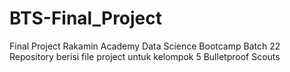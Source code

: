 # BTS-Final_Project
Final Project Rakamin Academy Data Science Bootcamp Batch 22 Repository berisi file project untuk kelompok 5 Bulletproof Scouts
